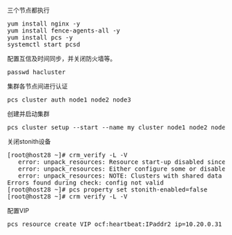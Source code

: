 三个节点都执行
<pre>
yum install nginx -y
yum install fence-agents-all -y
yum install pcs -y
systemctl start pcsd
</pre>
配置互信及时间同步，并关闭防火墙等。
<pre>
passwd hacluster
</pre>
集群各节点间进行认证
<pre>
pcs cluster auth node1 node2 node3
</pre>
创建并启动集群
<pre>
pcs cluster setup --start --name my_cluster node1 node2 node3
</pre>

关闭stonith设备
<pre>
[root@host28 ~]# crm_verify -L -V
   error: unpack_resources:	Resource start-up disabled since no STONITH resources have been defined
   error: unpack_resources:	Either configure some or disable STONITH with the stonith-enabled option
   error: unpack_resources:	NOTE: Clusters with shared data need STONITH to ensure data integrity
Errors found during check: config not valid
[root@host28 ~]# pcs property set stonith-enabled=false
[root@host28 ~]# crm_verify -L -V
</pre>

配置VIP
<pre>
pcs resource create VIP ocf:heartbeat:IPaddr2 ip=10.20.0.31 cidr_netmask=24 op monitor interval=30s
</pre>
